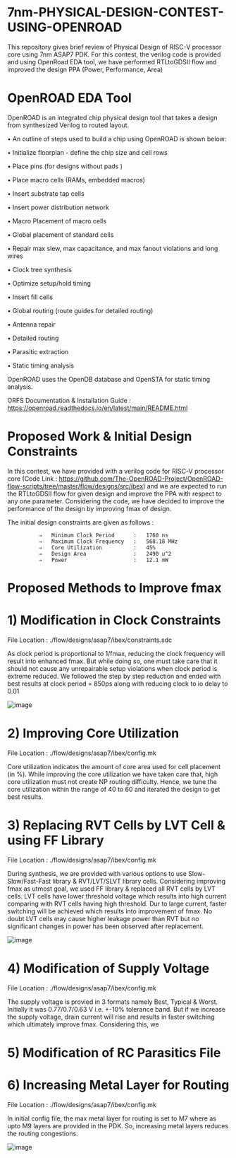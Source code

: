 # 7nm-PHYSICAL-DESIGN-CONTEST-USING-OPENROAD
This repository gives brief review of Physical Design of RISC-V processor core using 7nm ASAP7 PDK. For this contest, the verilog code is provided and using OpenRoad EDA tool, we have performed RTLtoGDSII flow and improved the design PPA (Power, Performance, Area)

# OpenROAD EDA Tool
OpenROAD is an integrated chip physical design tool that takes a design from synthesized Verilog to routed layout.

• An outline of steps used to build a chip using OpenROAD is shown below:

• Initialize floorplan - define the chip size and cell rows

• Place pins (for designs without pads )

• Place macro cells (RAMs, embedded macros)

• Insert substrate tap cells

• Insert power distribution network

• Macro Placement of macro cells

• Global placement of standard cells

• Repair max slew, max capacitance, and max fanout violations and long wires

• Clock tree synthesis

• Optimize setup/hold timing

• Insert fill cells

• Global routing (route guides for detailed routing)

• Antenna repair

• Detailed routing

• Parasitic extraction

• Static timing analysis

OpenROAD uses the OpenDB database and OpenSTA for static timing analysis.

ORFS Documentation & Installation Guide : https://openroad.readthedocs.io/en/latest/main/README.html



# Proposed Work & Initial Design Constraints

In this contest, we have provided with a verilog code for RISC-V processor core (Code Link : https://github.com/The-OpenROAD-Project/OpenROAD-flow-scripts/tree/master/flow/designs/src/ibex) and we are expected to run the RTLtoGDSII flow for given design and improve the PPA with respect to any one parameter. Considering the code, we have decided to improve the performance of the design by improving fmax of design.

The initial design constraints are given as follows :

              ⇒   Minimum Clock Period      :   1760 ns
              ⇒   Maximum Clock Frequency   :   568.18 MHz
              ⇒   Core Utilization          :   45%
              ⇒   Design Area               :   2490 u^2
              ⇒   Power                     :   12.1 mW
              
              
              
              
# Proposed Methods to Improve fmax 

# 1) Modification in Clock Constraints 

File Location : ./flow/designs/asap7/ibex/constraints.sdc

As clock period is proportional to 1/fmax, reducing the clock frequency will result into enhanced fmax. But while doing so, one must take care that it should not cause any unrepairable setup violations when clock period is extreme reduced. We followed the step by step reduction and ended with best results at clock period = 850ps along with reducing clock to io delay to 0.01

![image](https://user-images.githubusercontent.com/100372947/228129497-7155a193-8138-4710-934a-1cd5939894ea.png)

# 2) Improving Core Utilization

File Location : ./flow/designs/asap7/ibex/config.mk

Core utilization indicates the amount of core area used for cell placement (in %). While improving the core utilization we have taken care that, high core utilization must not create NP routing difficulty. Hence, we tune the core utilization within the range of 40 to 60 and iterated the design to get best results.

# 3) Replacing RVT Cells by LVT Cell & using FF Library

File Location : ./flow/designs/asap7/ibex/config.mk

During synthesis, we are provided with various options to use Slow-Slow/Fast-Fast library & RVT/LVT/SLVT library cells. Considering improving fmax as utmost goal, we used FF library & replaced all RVT cells by LVT cells. LVT cells have lower threshold voltage which results into high current comparing with RVT cells having high threshold. Dur to large current, faster switching will be achieved which results into improvement of fmax. No doubt LVT cells may cause higher leakage power than RVT but no significant changes in power has been observed after replacement.

![image](https://user-images.githubusercontent.com/100372947/228182826-bb63eb6e-742d-4b11-a2bb-d10cee2d064f.png)

# 4) Modification of Supply Voltage

File Location : ./flow/designs/asap7/ibex/config.mk

The supply voltage is provied in 3 formats namely Best, Typical & Worst. Initially it was 0.77/0.7/0.63 V i.e. +-10% tolerance band. But if we increase the supply voltage, drain current will rise and results in faster switching which ultimately improve fmax. Considering this, we 
# 5) Modification of RC Parasitics File

# 6) Increasing Metal Layer for Routing

File Location : ./flow/designs/asap7/ibex/config.mk

In initial config file, the max metal layer for routing is set to M7 where as upto M9 layers are provided in the PDK. So, increasing metal layers reduces the routing congestions.

![image](https://user-images.githubusercontent.com/100372947/228185474-b25bd738-67bd-4fc0-b3cc-9a09d16e6ff0.png)

